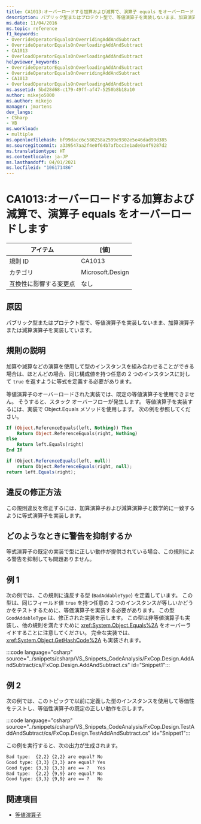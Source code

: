 ```yaml
---
title: CA1013:オーバーロードする加算および減算で、演算子 equals をオーバーロードします
description: パブリック型またはプロテクト型で、等値演算子を実装しないまま、加算演算子または減算演算子を実装しています。
ms.date: 11/04/2016
ms.topic: reference
f1_keywords:
- OverrideOperatorEqualsOnOverridingAddAndSubtract
- OverrideOperatorEqualsOnOverloadingAddAndSubtract
- CA1013
- OverloadOperatorEqualsOnOverloadingAddAndSubtract
helpviewer_keywords:
- OverrideOperatorEqualsOnOverloadingAddAndSubtract
- OverrideOperatorEqualsOnOverridingAddAndSubtract
- CA1013
- OverloadOperatorEqualsOnOverloadingAddAndSubtract
ms.assetid: 5bd28d68-c179-49ff-af47-5250b8b18a10
author: mikejo5000
ms.author: mikejo
manager: jmartens
dev_langs:
- CSharp
- VB
ms.workload:
- multiple
ms.openlocfilehash: bf99dacc6c580258a2599e9302e5e46dad99d385
ms.sourcegitcommit: a339547aa2f4e0f64b7afbcc3e1ade0a4f9287d2
ms.translationtype: HT
ms.contentlocale: ja-JP
ms.lasthandoff: 04/01/2021
ms.locfileid: "106171486"
---
```

# <a name="ca1013-overload-operator-equals-on-overloading-add-and-subtract"></a>CA1013:オーバーロードする加算および減算で、演算子 equals をオーバーロードします

|アイテム|[値]|
|-|-|
|規則 ID|CA1013|
|カテゴリ|Microsoft.Design|
|互換性に影響する変更点|なし|

## <a name="cause"></a>原因
パブリック型またはプロテクト型で、等値演算子を実装しないまま、加算演算子または減算演算子を実装しています。

## <a name="rule-description"></a>規則の説明
加算や減算などの演算を使用して型のインスタンスを組み合わせることができる場合は、ほとんどの場合、同じ構成値を持つ任意の 2 つのインスタンスに対して `true` を返すように等式を定義する必要があります。

等値演算子のオーバーロードされた実装では、既定の等値演算子を使用できません。 そうすると、スタック オーバーフローが発生します。 等値演算子を実装するには、実装で Object.Equals メソッドを使用します。 次の例を参照してください。

```vb
If (Object.ReferenceEquals(left, Nothing)) Then
    Return Object.ReferenceEquals(right, Nothing)
Else
    Return left.Equals(right)
End If
```

```csharp
if (Object.ReferenceEquals(left, null))
    return Object.ReferenceEquals(right, null);
return left.Equals(right);
```

## <a name="how-to-fix-violations"></a>違反の修正方法
この規則違反を修正するには、加算演算子および減算演算子と数学的に一致するように等式演算子を実装します。

## <a name="when-to-suppress-warnings"></a>どのようなときに警告を抑制するか
等式演算子の既定の実装で型に正しい動作が提供されている場合、この規則による警告を抑制しても問題ありません。

## <a name="example-1"></a>例 1
次の例では、この規則に違反する型 (`BadAddableType`) を定義しています。 この型は、同じフィールド値 `true` を持つ任意の 2 つのインスタンスが等しいかどうかをテストするために、等価演算子を実装する必要があります。 この型 `GoodAddableType` は、修正された実装を示します。 この型は非等値演算子も実装し、他の規則を満たすために <xref:System.Object.Equals%2A> をオーバーライドすることに注意してください。 完全な実装では、<xref:System.Object.GetHashCode%2A> も実装されます。

:::code language="csharp" source="../snippets/csharp/VS_Snippets_CodeAnalysis/FxCop.Design.AddAndSubtract/cs/FxCop.Design.AddAndSubtract.cs" id="Snippet1":::

## <a name="example-2"></a>例 2
次の例では、このトピックで以前に定義した型のインスタンスを使用して等価性をテストし、等価性演算子の既定の正しい動作を示します。

:::code language="csharp" source="../snippets/csharp/VS_Snippets_CodeAnalysis/FxCop.Design.TestAddAndSubtract/cs/FxCop.Design.TestAddAndSubtract.cs" id="Snippet1":::

この例を実行すると、次の出力が生成されます。

```txt
Bad type:  {2,2} {2,2} are equal? No
Good type: {3,3} {3,3} are equal? Yes
Good type: {3,3} {3,3} are == ?   Yes
Bad type:  {2,2} {9,9} are equal? No
Good type: {3,3} {9,9} are == ?   No
```

## <a name="see-also"></a>関連項目

- [等値演算子](/dotnet/standard/design-guidelines/equality-operators)
